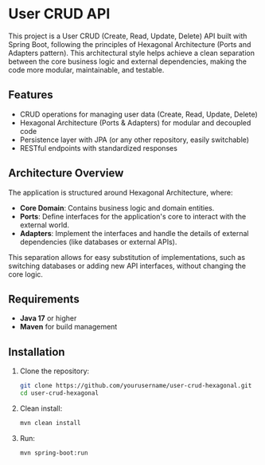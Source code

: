 # User CRUD API

This project is a User CRUD (Create, Read, Update, Delete) API built with Spring Boot, following the principles of Hexagonal Architecture (Ports and Adapters pattern). This architectural style helps achieve a clean separation between the core business logic and external dependencies, making the code more modular, maintainable, and testable.

## Features

- CRUD operations for managing user data (Create, Read, Update, Delete)
- Hexagonal Architecture (Ports & Adapters) for modular and decoupled code
- Persistence layer with JPA (or any other repository, easily switchable)
- RESTful endpoints with standardized responses

## Architecture Overview

The application is structured around Hexagonal Architecture, where:

- **Core Domain**: Contains business logic and domain entities.
- **Ports**: Define interfaces for the application's core to interact with the external world.
- **Adapters**: Implement the interfaces and handle the details of external dependencies (like databases or external APIs).
  
This separation allows for easy substitution of implementations, such as switching databases or adding new API interfaces, without changing the core logic.

## Requirements

- **Java 17** or higher
- **Maven** for build management

## Installation

1. Clone the repository:

   ```bash
   git clone https://github.com/yourusername/user-crud-hexagonal.git
   cd user-crud-hexagonal
2. Clean install:
   ```bash
   mvn clean install
3. Run:
   ```bash
   mvn spring-boot:run
